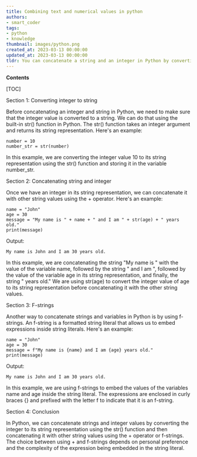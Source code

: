 ```yaml
---
title: Combining text and numerical values in python
authors:
- smart_coder
tags:
- python
- knowledge
thumbnail: images/python.png
created_at: 2023-03-13 00:00:00
updated_at: 2023-03-13 00:00:00
tldr: You can concatenate a string and an integer in Python by converting the integer to a string using the str() function and then using the concatenation operator (+).
---
```


**Contents**

[TOC]

Section 1: Converting integer to string

Before concatenating an integer and string in Python, we need to make sure that the integer value is converted to a string. We can do that using the built-in str() function in Python. The str() function takes an integer argument and returns its string representation. Here's an example:

```
number = 10
number_str = str(number)
```

In this example, we are converting the integer value 10 to its string representation using the str() function and storing it in the variable number_str.

Section 2: Concatenating string and integer

Once we have an integer in its string representation, we can concatenate it with other string values using the + operator. Here's an example:

```
name = "John"
age = 30
message = "My name is " + name + " and I am " + str(age) + " years old."
print(message)
```

Output:
```
My name is John and I am 30 years old.
```

In this example, we are concatenating the string "My name is " with the value of the variable name, followed by the string " and I am ", followed by the value of the variable age in its string representation, and finally, the string " years old." We are using str(age) to convert the integer value of age to its string representation before concatenating it with the other string values.

Section 3: F-strings

Another way to concatenate strings and variables in Python is by using f-strings. An f-string is a formatted string literal that allows us to embed expressions inside string literals. Here's an example:

```
name = "John"
age = 30
message = f"My name is {name} and I am {age} years old."
print(message)
```

Output:
```
My name is John and I am 30 years old.
```

In this example, we are using f-strings to embed the values of the variables name and age inside the string literal. The expressions are enclosed in curly braces {} and prefixed with the letter f to indicate that it is an f-string.

Section 4: Conclusion

In Python, we can concatenate strings and integer values by converting the integer to its string representation using the str() function and then concatenating it with other string values using the + operator or f-strings. The choice between using + and f-strings depends on personal preference and the complexity of the expression being embedded in the string literal.
